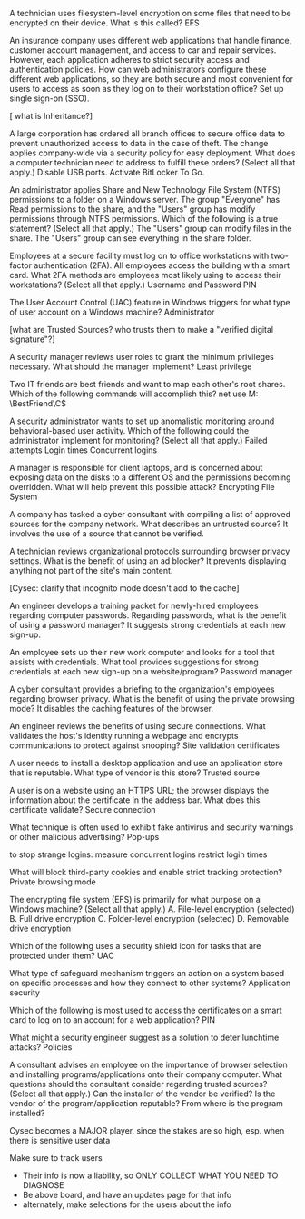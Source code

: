 
A technician uses filesystem-level encryption on some files that need to be encrypted on their device. What is this called?
EFS

An insurance company uses different web applications that handle finance, customer account management, and access to car and repair services. However, each application adheres to strict security access and authentication policies. How can web administrators configure these different web applications, so they are both secure and most convenient for users to access as soon as they log on to their workstation office?
Set up single sign-on (SSO).

[ what is Inheritance?]

A large corporation has ordered all branch offices to secure office data to prevent unauthorized access to data in the case of theft. The change applies company-wide via a security policy for easy deployment. What does a computer technician need to address to fulfill these orders? (Select all that apply.)
Disable USB ports.
Activate BitLocker To Go.

An administrator applies Share and New Technology File System (NTFS) permissions to a folder on a Windows server. The group "Everyone" has Read permissions to the share, and the "Users" group has modify permissions through NTFS permissions. Which of the following is a true statement? (Select all that apply.)
The "Users" group can modify files in the share.
The "Users" group can see everything in the share folder.

Employees at a secure facility must log on to office workstations with two-factor authentication (2FA). All employees access the building with a smart card. What 2FA methods are employees most likely using to access their workstations? (Select all that apply.)
Username and Password
PIN

The User Account Control (UAC) feature in Windows triggers for what type of user account on a Windows machine?
Administrator

[what are Trusted Sources? who trusts them to make a "verified digital signature"?]

A security manager reviews user roles to grant the minimum privileges necessary. What should the manager implement?
Least privilege

Two IT friends are best friends and want to map each other's root shares. Which of the following commands will accomplish this?
net use M: \\BestFriend\C$

A security administrator wants to set up anomalistic monitoring around behavioral-based user activity. Which of the following could the administrator implement for monitoring? (Select all that apply.)
Failed attempts
Login times
Concurrent logins

A manager is responsible for client laptops, and is concerned about exposing data on the disks to a different OS and the permissions becoming overridden. What will help prevent this possible attack?
Encrypting File System

A company has tasked a cyber consultant with compiling a list of approved sources for the company network. What describes an untrusted source?
It involves the use of a source that cannot be verified.

A technician reviews organizational protocols surrounding browser privacy settings. What is the benefit of using an ad blocker?
It prevents displaying anything not part of the site's main content.

[Cysec: clarify that incognito mode doesn't add to the cache]

An engineer develops a training packet for newly-hired employees regarding computer passwords. Regarding passwords, what is the benefit of using a password manager?
It suggests strong credentials at each new sign-up.

An employee sets up their new work computer and looks for a tool that assists with credentials. What tool provides suggestions for strong credentials at each new sign-up on a website/program?
Password manager

A cyber consultant provides a briefing to the organization's employees regarding browser privacy. What is the benefit of using the private browsing mode?
It disables the caching features of the browser.

An engineer reviews the benefits of using secure connections. What validates the host's identity running a webpage and encrypts communications to protect against snooping?
Site validation certificates

A user needs to install a desktop application and use an application store that is reputable. What type of vendor is this store?
Trusted source

A user is on a website using an HTTPS URL; the browser displays the information about the certificate in the address bar. What does this certificate validate?
Secure connection

What technique is often used to exhibit fake antivirus and security warnings or other malicious advertising?
Pop-ups

to stop strange logins:
measure concurrent logins
restrict login times

What will block third-party cookies and enable strict tracking protection?
Private browsing mode

The encrypting file system (EFS) is primarily for what purpose on a Windows machine? (Select all that apply.)
A. File-level encryption (selected)
B. Full drive encryption
C. Folder-level encryption (selected)
D. Removable drive encryption

Which of the following uses a security shield icon for tasks that are protected under them?
UAC

What type of safeguard mechanism triggers an action on a system based on specific processes and how they connect to other systems?
Application security

Which of the following is most used to access the certificates on a smart card to log on to an account for a web application?
PIN

What might a security engineer suggest as a solution to deter lunchtime attacks?
Policies

A consultant advises an employee on the importance of browser selection and installing programs/applications onto their company computer. What questions should the consultant consider regarding trusted sources? (Select all that apply.)
Can the installer of the vendor be verified?
Is the vendor of the program/application reputable?
From where is the program installed?

Cysec becomes a MAJOR player, since the stakes are so high, esp. when there is sensitive user data

Make sure to track users
- Their info is now a liability, so ONLY COLLECT WHAT YOU NEED TO DIAGNOSE
- Be above board, and have an updates page for that info
- alternately, make selections for the users about the info
